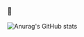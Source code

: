 ### 👾
![Anurag's GitHub stats](https://github-readme-stats.vercel.app/api?username=yanggengjelly&show_icons=true&theme=transparent)
